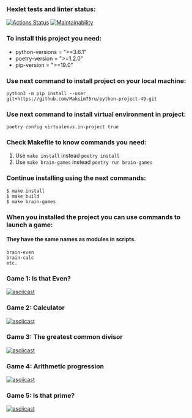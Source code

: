 ### Hexlet tests and linter status:
[![Actions Status](https://github.com/Maksim75ru/python-project-49/workflows/hexlet-check/badge.svg)](https://github.com/Maksim75ru/python-project-49/actions)
[![Maintainability](https://api.codeclimate.com/v1/badges/4069d408ee904b1ee322/maintainability)](https://codeclimate.com/github/Maksim75ru/python-project-49/maintainability)

### To install this project you need: 
+ python-versions = ">=3.6.1"
+ poetry-version = ">=1.2.0" 
+ pip-version = ">=19.0" 
### Use next command to install project on your local machine:
`python3 -m pip install --user git+https://github.com/Maksim75ru/python-project-49.git`

### Use next command to install virtual environment in project:

`poetry config virtualenvs.in-project true`

### Check Makefile to know commands you need:
1. Use `make install` instead `poetry install`
2. Use `make brain-games` instead `poetry run brain-games`

### Continue installing using the next commands:
```
$ make install 
$ make build
$ make brain-games
```
### When you installed the project you can use commands to launch a game:
#### They have the same names as modules in scripts.
```
brain-even
brain-calc 
etc.
```


### Game 1: Is that Even?

[![asciicast](https://asciinema.org/a/wmVqdtBxpsfMSPA5IcabkBLfT.svg)](https://asciinema.org/a/wmVqdtBxpsfMSPA5IcabkBLfT)

### Game 2: Calculator

[![asciicast](https://asciinema.org/a/lKLJLAB9re1lfDF982tteRE51.svg)](https://asciinema.org/a/lKLJLAB9re1lfDF982tteRE51)

### Game 3: The greatest common divisor

[![asciicast](https://asciinema.org/a/SFBevHmAzuLSE0wCbjEjIZ7Sr.svg)](https://asciinema.org/a/SFBevHmAzuLSE0wCbjEjIZ7Sr)

### Game 4: Arithmetic progression

[![asciicast](https://asciinema.org/a/Sr8xs5NsViLi8R61SL2ZR074e.svg)](https://asciinema.org/a/Sr8xs5NsViLi8R61SL2ZR074e)

### Game 5: Is that prime?

[![asciicast](https://asciinema.org/a/GxY2ZWwkHpbeCLa176cJtnXKp.svg)](https://asciinema.org/a/GxY2ZWwkHpbeCLa176cJtnXKp)
